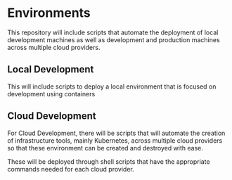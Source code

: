 # Environments

This repository will include scripts that automate the deployment of local development machines as well as 
development and production machines across multiple cloud providers.

## Local Development

This will include scripts to deploy a local environment that is focused on development using containers

## Cloud Development

For Cloud Development, there will be scripts that will automate the creation of infrastructure tools, mainly Kubernetes, 
across multiple cloud providers so that these environment can be created and destroyed with ease.

These will be deployed through shell scripts that have the appropriate commands needed for each cloud provider.